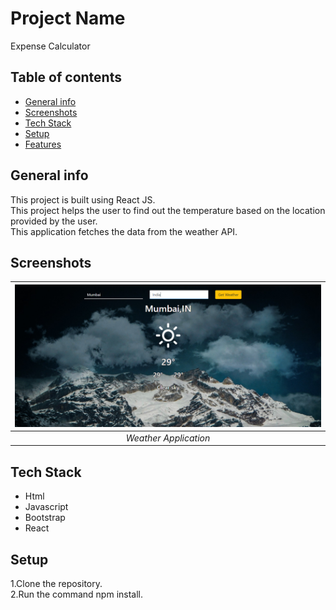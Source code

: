 # Project Name
Expense Calculator

## Table of contents
* [General info](#general-info)
* [Screenshots](#screenshots)
* [Tech Stack](#tech-stack)
* [Setup](#setup)
* [Features](#features)

## General info
This project is built using React JS.  
This project helps the user to find out the temperature based on the location provided by the user.  
This application fetches the data from the weather API.

## Screenshots
 | ![Input Page](/output-images/weather.png)|
|:--:| 
| *Weather Application*|

## Tech Stack
* Html
* Javascript
* Bootstrap
* React

## Setup
1.Clone the repository.  
2.Run the command npm install.


